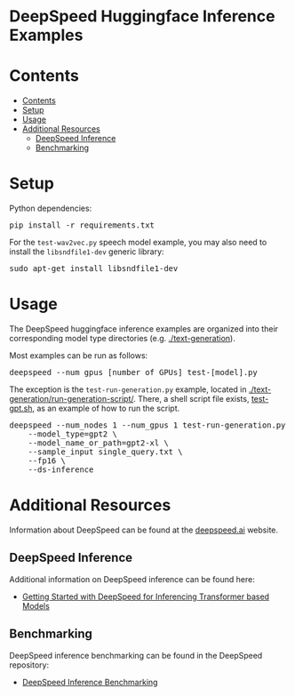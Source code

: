 
# DeepSpeed Huggingface Inference Examples

# Contents
   * [Contents](#contents)
   * [Setup](#setup)
   * [Usage](#usage)
   * [Additional Resources](#additional-resources)
       * [DeepSpeed Inference](#deepspeed-inference)
       * [Benchmarking](#benchmarking)

# Setup
Python dependencies:
<pre>
pip install -r requirements.txt
</pre>

For the `test-wav2vec.py` speech model example, you may also need to install the `libsndfile1-dev` generic library:
<pre>
sudo apt-get install libsndfile1-dev
</pre>

# Usage
The DeepSpeed huggingface inference examples are organized into their corresponding model type directories (e.g. [./text-generation](./text-generation)).

Most examples can be run as follows:
<pre>deepspeed --num_gpus [number of GPUs] test-[model].py</pre>

The exception is the `test-run-generation.py` example, located in [./text-generation/run-generation-script/](./text-generation/run-generation-script). There, a shell script file exists, [test-gpt.sh](./text-generation/run-generation-script/test-gpt.sh), as an example of how to run the script.
<pre>
deepspeed --num_nodes 1 --num_gpus 1 test-run-generation.py \
    --model_type=gpt2 \
    --model_name_or_path=gpt2-xl \
    --sample_input single_query.txt \
    --fp16 \
    --ds-inference
</pre>

# Additional Resources
Information about DeepSpeed can be found at the [deepspeed.ai](https://www.deepspeed.ai) website.

## DeepSpeed Inference
Additional information on DeepSpeed inference can be found here:
* [Getting Started with DeepSpeed for Inferencing Transformer based Models](https://www.deepspeed.ai/tutorials/inference-tutorial/)

## Benchmarking
DeepSpeed inference benchmarking can be found in the DeepSpeed repository:
* [DeepSpeed Inference Benchmarking](https://github.com/microsoft/DeepSpeed/tree/master/benchmarks/inference)

